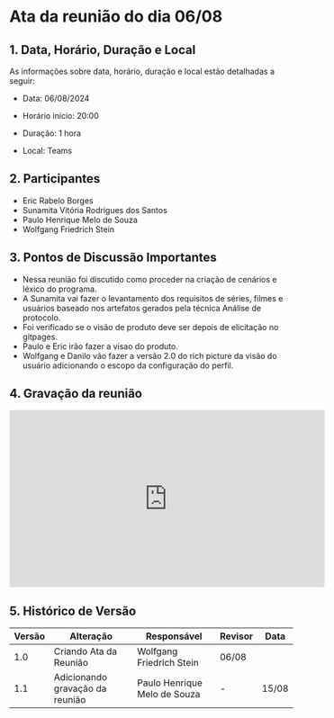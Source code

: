 # Ata da reunião do dia 06/08

## 1. Data, Horário, Duração e Local

As informações sobre data, horário, duração e local estão detalhadas a seguir:

- Data: 06/08/2024

- Horário início: 20:00

- Duração: 1 hora

- Local: Teams

## 2. Participantes

- Eric Rabelo Borges
- Sunamita Vitória Rodrigues dos Santos
- Paulo Henrique Melo de Souza
- Wolfgang Friedrich Stein


## 3. Pontos de Discussão Importantes

- Nessa reunião foi discutido como proceder na criação de cenários e léxico do programa.
- A Sunamita vai fazer o levantamento dos requisitos de séries, filmes e usuários baseado nos artefatos gerados pela técnica Análise de protocolo. 
- Foi verificado se o visão de produto deve ser depois de elicitação no gitpages.
- Paulo e Eric irão fazer a visao do produto.
- Wolfgang e Danilo vão fazer a versão 2.0 do rich picture da visão do usuário adicionando o escopo da configuração do perfil.

## 4. Gravação da reunião

<center>
<iframe width="560" height="315" src="https://www.youtube.com/embed/qGYliadWQ1U?si=1nbVwK2o3mQyNifq" title="YouTube video player" frameborder="0" allow="accelerometer; autoplay; clipboard-write; encrypted-media; gyroscope; picture-in-picture; web-share" referrerpolicy="strict-origin-when-cross-origin" allowfullscreen></iframe>
</center>

## 5. Histórico de Versão

| Versão | Alteração | Responsável | Revisor | Data |
|--------|-----------|-------------|---------|------|
| 1.0 | Criando Ata da Reunião | Wolfgang Friedrich Stein| 06/08 |
| 1.1 | Adicionando gravação da reunião | Paulo Henrique Melo de Souza | - | 15/08 |